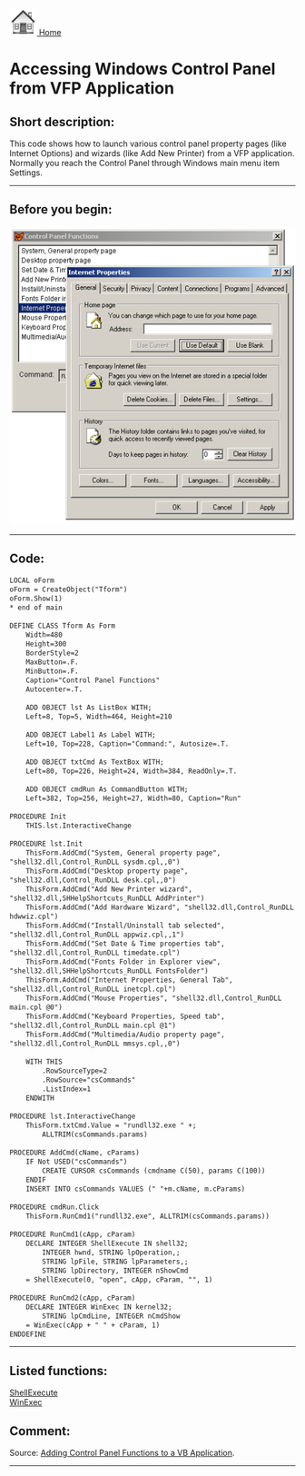 [<img src="../images/home.png"> Home ](https://github.com/VFPX/Win32API)  

# Accessing Windows Control Panel from VFP Application

## Short description:
This code shows how to launch various control panel property pages (like Internet Options) and wizards (like Add New Printer) from a VFP application. Normally you reach the Control Panel through Windows main menu item Settings.  
***  


## Before you begin:
![](../images/ctrlpanel.png)  
  
***  


## Code:
```foxpro  
LOCAL oForm
oForm = CreateObject("Tform")
oForm.Show(1)
* end of main

DEFINE CLASS Tform As Form
	Width=480
	Height=300
	BorderStyle=2
	MaxButton=.F.
	MinButton=.F.
	Caption="Control Panel Functions"
	Autocenter=.T.
	
	ADD OBJECT lst As ListBox WITH;
	Left=8, Top=5, Width=464, Height=210
	
	ADD OBJECT Label1 As Label WITH;
	Left=10, Top=228, Caption="Command:", Autosize=.T.
	
	ADD OBJECT txtCmd As TextBox WITH;
	Left=80, Top=226, Height=24, Width=384, ReadOnly=.T.
	
	ADD OBJECT cmdRun As CommandButton WITH;
	Left=382, Top=256, Height=27, Width=80, Caption="Run"

PROCEDURE Init
	THIS.lst.InteractiveChange

PROCEDURE lst.Init
	ThisForm.AddCmd("System, General property page", "shell32.dll,Control_RunDLL sysdm.cpl,,0")
	ThisForm.AddCmd("Desktop property page", "shell32.dll,Control_RunDLL desk.cpl,,0")
	ThisForm.AddCmd("Add New Printer wizard", "shell32.dll,SHHelpShortcuts_RunDLL AddPrinter")
	ThisForm.AddCmd("Add Hardware Wizard", "shell32.dll,Control_RunDLL hdwwiz.cpl")
	ThisForm.AddCmd("Install/Uninstall tab selected", "shell32.dll,Control_RunDLL appwiz.cpl,,1")
	ThisForm.AddCmd("Set Date & Time properties tab", "shell32.dll,Control_RunDLL timedate.cpl")
	ThisForm.AddCmd("Fonts Folder in Explorer view", "shell32.dll,SHHelpShortcuts_RunDLL FontsFolder")
	ThisForm.AddCmd("Internet Properties, General Tab", "shell32.dll,Control_RunDLL inetcpl.cpl")
	ThisForm.AddCmd("Mouse Properties", "shell32.dll,Control_RunDLL main.cpl @0")
	ThisForm.AddCmd("Keyboard Properties, Speed tab", "shell32.dll,Control_RunDLL main.cpl @1")
	ThisForm.AddCmd("Multimedia/Audio property page", "shell32.dll,Control_RunDLL mmsys.cpl,,0")

	WITH THIS
		.RowSourceType=2
		.RowSource="csCommands"
		.ListIndex=1
	ENDWITH

PROCEDURE lst.InteractiveChange
	ThisForm.txtCmd.Value = "rundll32.exe " +;
		ALLTRIM(csCommands.params)

PROCEDURE AddCmd(cName, cParams)
	IF Not USED("csCommands")
		CREATE CURSOR csCommands (cmdname C(50), params C(100))
	ENDIF
	INSERT INTO csCommands VALUES (" "+m.cName, m.cParams)

PROCEDURE cmdRun.Click
	ThisForm.RunCmd1("rundll32.exe", ALLTRIM(csCommands.params))

PROCEDURE RunCmd1(cApp, cParam)
    DECLARE INTEGER ShellExecute IN shell32;
    	INTEGER hwnd, STRING lpOperation,;
    	STRING lpFile, STRING lpParameters,;
    	STRING lpDirectory, INTEGER nShowCmd
	= ShellExecute(0, "open", cApp, cParam, "", 1)

PROCEDURE RunCmd2(cApp, cParam)
	DECLARE INTEGER WinExec IN kernel32;
		STRING lpCmdLine, INTEGER nCmdShow
	= WinExec(cApp + " " + cParam, 1)
ENDDEFINE  
```  
***  


## Listed functions:
[ShellExecute](../libraries/shell32/ShellExecute.md)  
[WinExec](../libraries/kernel32/WinExec.md)  

## Comment:
Source: <a href="http://www.mvps.org/vbnet/index.html?code/system/controlpnl3.htm">Adding Control Panel Functions to a VB Application</a>.  
  
***  

